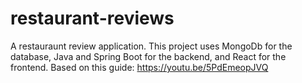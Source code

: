 # restaurant-reviews
 A restauraunt review application. This project uses MongoDb for the database, Java and Spring Boot for the backend, and React for the frontend.  Based on this guide: https://youtu.be/5PdEmeopJVQ
